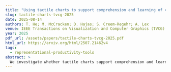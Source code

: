```yaml
---
title: "Using tactile charts to support comprehension and learning of complex visualizations for blind and low vision individuals"
slug: tactile-charts-tvcg-2025
date: 2025-08-14
authors: T. He; M. McCracken; D. Hajas; S. Creem-Regehr; A. Lex
venue: IEEE Transactions on Visualization and Computer Graphics (TVCG)
year: 2025
pdf_url: /assets/papers/tactile-charts-tvcg-2025.pdf
html_url: https://arxiv.org/html/2507.21462v4
tags:
  - representational-productivity-tools
abstract: >
  We investigate whether tactile charts support comprehension and learning of complex visualizations for blind and low-vision (BLV) individuals and contribute four tactile chart designs and an interview study. Visualizations are powerful tools for conveying data, yet BLV individuals typically can rely only on assistive technologies -- primarily alternative texts -- to access this information. Prior research shows the importance of mental models of chart types for interpreting these descriptions, yet BLV individuals have no means to build such a mental model based on images of visualizations. Tactile charts show promise to fill this gap in supporting the process of building mental models. Yet studies on tactile data representations mostly focus on simple chart types, and it is unclear whether they are also appropriate for more complex charts as would be found in scientific publications. Working with two BLV researchers, we designed 3D-printed tactile template charts with exploration instructions for four advanced chart types: UpSet plots, violin plots, clustered heatmaps, and faceted line charts. We then conducted an interview study with 12 BLV participants comparing whether using our tactile templates improves mental models and understanding of charts and whether this understanding translates to novel datasets experienced through alt texts. Thematic analysis shows that tactile models support chart type understanding and are the preferred learning method by BLV individuals. We also report participants' opinions on tactile chart design and their role in BLV education.
---
```

